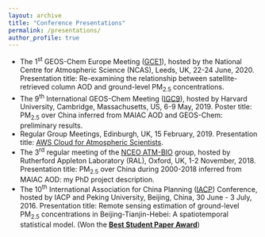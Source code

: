 ```yaml
---
layout: archive
title: "Conference Presentations"
permalink: /presentations/
author_profile: true
---
```


<!-- {% if site.talkmap_link == true %} -->

<!-- <p style="text-decoration:underline;"><a href="/talkmap.html">See a map of all the places I've given a talk!</a></p> -->

<!-- {% endif %} -->

- The 1<sup>st</sup> GEOS-Chem Europe Meeting ([GCE1](http://acmg.seas.harvard.edu/geos/meetings/2020_GCE/index.html)), hosted by the National Centre for Atmospheric Science (NCAS), Leeds, UK, 22-24 June, 2020. Presentation title: Re-examining the relationship between satellite-retrieved column AOD and ground-level PM<sub>2.5</sub> concentrations.
- The 9<sup>th</sup> International GEOS-Chem Meeting ([IGC9](http://acmg.seas.harvard.edu/geos/meetings/2019/index.html)), hosted by Harvard University, Cambridge, Massachusetts, US, 6-9 May, 2019. Poster title: PM<sub>2.5</sub> over China inferred from MAIAC AOD and GEOS-Chem: preliminary results.
- Regular Group Meetings, Edinburgh, UK, 15 February, 2019. Presentation title: [AWS Cloud for Atmospheric Scientists](https://feiyao-edinburgh.github.io/files/AWS_Cloud_for_Atmospheric_Scientists.pdf).
- The 3<sup>rd</sup> regular meeting of the [NCEO ATM-BIO](https://sites.google.com/view/nceo-atmbio/home) group, hosted by Rutherford Appleton Laboratory (RAL), Oxford, UK, 1-2 November, 2018. Presentation title: PM<sub>2.5</sub> over China during 2000-2018 inferred from MAIAC AOD: my PhD project description.
- The 10<sup>th</sup> International Association for China Planning ([IACP](http://www.chinaplanning.org/alpha/)) Conference, hosted by IACP and Peking University, Beijing, China, 30 June - 3 July, 2016. Presentation title: Remote sensing estimation of ground-level PM<sub>2.5</sub> concentrations in Beijing-Tianjin-Hebei: A spatiotemporal statistical model. (Won the <b>[Best Student Paper Award](https://feiyao-edinburgh.github.io/files/best_student_paper_award.pdf)</b>)


<!-- {% for post in site.talks reversed %} -->
  <!-- {% include archive-single-talk.html %} -->
<!-- {% endfor %} -->
